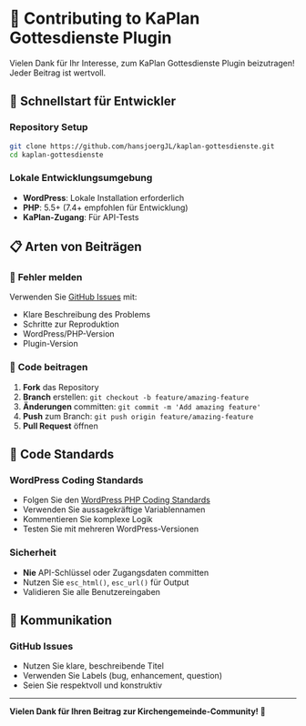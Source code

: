 # 🤝 Contributing to KaPlan Gottesdienste Plugin

Vielen Dank für Ihr Interesse, zum KaPlan Gottesdienste Plugin beizutragen! Jeder Beitrag ist wertvoll.

## 🚀 Schnellstart für Entwickler

### Repository Setup
```bash
git clone https://github.com/hansjoergJL/kaplan-gottesdienste.git
cd kaplan-gottesdienste
```

### Lokale Entwicklungsumgebung
- **WordPress**: Lokale Installation erforderlich
- **PHP**: 5.5+ (7.4+ empfohlen für Entwicklung)
- **KaPlan-Zugang**: Für API-Tests

## 📋 Arten von Beiträgen

### 🐛 **Fehler melden**
Verwenden Sie [GitHub Issues](https://github.com/hansjoergJL/kaplan-gottesdienste/issues) mit:
- Klare Beschreibung des Problems
- Schritte zur Reproduktion
- WordPress/PHP-Version
- Plugin-Version

### 🔧 **Code beitragen**
1. **Fork** das Repository
2. **Branch** erstellen: `git checkout -b feature/amazing-feature`
3. **Änderungen** committen: `git commit -m 'Add amazing feature'`
4. **Push** zum Branch: `git push origin feature/amazing-feature`
5. **Pull Request** öffnen

## 📝 Code Standards

### WordPress Coding Standards
- Folgen Sie den [WordPress PHP Coding Standards](https://developer.wordpress.org/coding-standards/wordpress-coding-standards/php/)
- Verwenden Sie aussagekräftige Variablennamen
- Kommentieren Sie komplexe Logik
- Testen Sie mit mehreren WordPress-Versionen

### Sicherheit
- **Nie** API-Schlüssel oder Zugangsdaten committen
- Nutzen Sie `esc_html()`, `esc_url()` für Output
- Validieren Sie alle Benutzereingaben

## 💬 Kommunikation

### GitHub Issues
- Nutzen Sie klare, beschreibende Titel
- Verwenden Sie Labels (bug, enhancement, question)
- Seien Sie respektvoll und konstruktiv

---

**Vielen Dank für Ihren Beitrag zur Kirchengemeinde-Community! 🙏**
